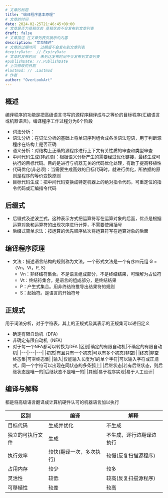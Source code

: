 ```yaml
---
# 文章的标题
title: "编译程序基本原理"
# 文章的时间
date: 2024-02-25T21:46:45+08:00
# 文章是否为草稿状态 草稿状态不会发布到文章列表
draft: false
# 文章描述 在文章列表页展示的内容
description: "文章描述"
# 文章的过期时间  过期后不会发布到文章列表
#expiryDate:  //.ExpiryDate
# 文章的发布时间  未到达发布时间不会发布到文章列表
#publishDate: //.PublishDate
# 上次修改的日期
#lastmod: // .Lastmod
# 作者
author: "OverLookArt"
---
```


## 概述

编译程序的功能是把高级语言书写的源程序翻译成与之等价的目标程序(汇编语言或机器语言)，编译程序工作过程分为6个阶段

* 词法分析：
* 语法分析：在词法分析的基础上将单词序列组合成各类语法短语，用于判断源程序在结构上是否正确
* 语义分析：对结构上正确的源程序进行上下文有关性质的审查和类型审查
* 中间代码生成(非必须)：根据语义分析产生的需要经过优化链接，最终生成可执行的目标代码。目的是进行与机器无关的代码优化处理，有助于提高移植性
* 代码优化(非必须)：当需要生成高效的目标代码时，就进行优化，所依据的原则是程序的等价变换原则
* 目标代码生成：把中间代码变换成特定机器上的绝对指令代码，可重定位的指令代码或汇编指令代码
  
## 后缀式

* 后缀式及逆波兰式，这种表示方式把运算符写在运算对象的后面，优点是根据运算对象和运算符的出现次序进行计算，不需要使用括号
* 后缀式简单求法：按运算的优先顺序依次将运算符写在运算对象的后面

## 编译程序原理

* 文法：描述语言结构的规则称为文法。一个形式文法是一个有序四元组 G = （Vn，Vt，P, S）
  * Vn：非终结符集合。不是语言组成部分，不是终结结果，可理解为占位符
  * Vt：终结符集合。是语言的组成部分，是终结结果
  * P：产生式集合。用非终结符推导出结果符的规则
  * S：起始符。是语言的开始符号

## 正规式
  
用于词法分析，对于字符表，其上的正规式及其表示的正规集可以递归定义

* 确定有限自动机（DFA）
* 非确定有限自动机（NFA）
* 对于每一个NFA都可以转换为DFA
  |区别|确定的有限自动机|不确定的有限自动机|
  |---|---|---|
  |初态|有且只有一个初态|可以有多个初态(非空)|
  |终态|非空终态集|可空终态集|
  |输入|仅能输入长度为1的单个字符|可以输入字符或正规式，同一个字符可以出现在同状态的多条弧上|
  |后继状态|若有后继状态，则后继状态是唯一的|后继状态不是唯一的|
  |其他|易于程序实现|易于人工设计|

## 编译与解释

都是将高级语言翻译成计算机硬件认可的机器语言加以执行

|区别|编译|解释|
|---|---|---|
|目标代码|生成并优化|不生成|
|独立的可执行文件|生成|不生成，逐行边翻译边执行|
|执行效率|较快(翻译一次，多次执行)|较慢(反复扫描源程序)|
|占用内存|较少|较多|
|灵活性|较低|较高(反复扫描源程序)|
|可移植性|较差|较高|